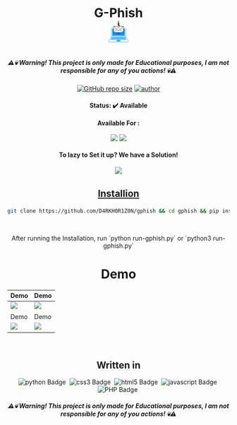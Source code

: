 <h1 align="center">
  G-Phish<br>
  <kbd>
    <img style="height: 60px; width: 60px;" src="https://raw.githubusercontent.com/D4RKH0R1Z0N/gphish/master/images/icon2.png">
  </kdb>
</h1>

<h5 align="center">
  ⚠💀 Warning! This project is only made for Educational purposes, I am not responsible for any of you actions! 💀⚠
</h5>

<p align="center">
  <a href="https://github.com/D4RKH0R1Z0N/gphish"><img alt="GitHub repo size" src="https://img.shields.io/github/repo-size/D4RKH0R1Z0N/gphish?style=for-the-badge&color=green&logo=github&link=https://github.com/D4RKH0R1Z0N/gphish&link=https://github.com/D4RKH0R1Z0N/gphish"></a>
  <a href="https://github.com/D4RKH0R1Z0N"><img alt="author" src="https://img.shields.io/badge/Made%20by-D4RKH0R1Z0N-blue?style=for-the-badge&logo=github&link=https://github.com/D4RKH0R1Z0N&link=https://github.com/D4RKH0R1Z0N"></a>
</p>

<h4 align="center">
  Status: ✔️ Available
  <br><br>
  Available For :
  <br><br>
  <img src="https://img.shields.io/badge/Windows-05122A?style=for-the-badge&logo=windows">
  <img src="https://img.shields.io/badge/Linux-05122A?style=for-the-badge&logo=linux">
</h4>

<div align="center">
  <h4>To lazy to Set it up? We have a Solution!</h4>
  <a href="https://replit.com/@D4RKH0R1Z0N/GPhish?v=1"><img src="https://img.shields.io/badge/Use%20Online%20on%20Repl.it!-05122A?style=for-the-badge&logo=replit">
  <h2>Installion</h2></a>

  ```bash
  git clone https://github.com/D4RKH0R1Z0N/gphish && cd gphish && pip install -r requirements.txt && echo "GPhish has been Installed, Please run 'python run-gphish.py' or 'python3 run-gphish.py'"
  ```
  <br>
  <p>After running the Installation, run `python run-gphish.py` or `python3 run-gphish.py`</p>
</div>

<div align="center">
  <h1 style="text-align: center; display: hidden;">Demo</h1>
</div>

| Demo | Demo |
| ------------  | ------------ |
|![](https://gphish.herokuapp.com/images/demo1.png)|![](https://gphish.herokuapp.com/images/demo2.png)
| Demo | Demo |
|![](https://gphish.herokuapp.com/images/demo3.png)|![](https://gphish.herokuapp.com/images/demo5.png)

<br>
<div align="center">
  <h2>Written in</h2>
  <img src="https://img.shields.io/badge/Python-05122A?style=for-the-badge&logo=python" alt="python Badge" height="25">&nbsp;
  <img src="https://img.shields.io/badge/Css3-05122A?style=for-the-badge&logo=css3" alt="css3 Badge" height="25">&nbsp;
  <img src="https://img.shields.io/badge/Html5-05122A?style=for-the-badge&logo=html5" alt="html5 Badge" height="25">&nbsp;
  <img src="https://img.shields.io/badge/Javascript-05122A?style=for-the-badge&logo=javascript" alt="javascript Badge" height="25">&nbsp;
  <img src="https://img.shields.io/badge/PHP-05122A?style=for-the-badge&logo=php" alt="PHP Badge" height="25">&nbsp;
  <h5 align="center">
    ⚠💀 Warning! This project is only made for Educational purposes, I am not responsible for any of you actions! 💀⚠
  </h5>
</div>

